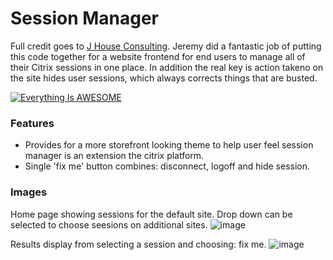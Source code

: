 # Session Manager
Full credit goes to [J House Consulting](https://www.jhouseconsulting.com/jhouseconsulting/2020/08/28/citrix-self-service-session-reset-tool-2106). Jeremy did a fantastic job of putting this code together for a website frontend for end users to manage all of their Citrix sessions in one place. In addition the real key is action takeno on the site hides user sessions, which always corrects things that are busted.

[![Everything Is AWESOME](https://i.stack.imgur.com/q3ceS.png)](https://youtu.be/StTqXEQ2l-Y?t=35s "Everything Is AWESOME")

### Features
- Provides for a more storefront looking theme to help user feel session manager is an extension the citrix platform.
- Single 'fix me' button combines: disconnect, logoff and hide session.

### Images
Home page showing sessions for the default site. Drop down can be selected to choose seesions on additional sites.
![image](https://github.com/virtualizebrief/collection/assets/153381859/33206185-cdef-49e2-b0a2-ffead1dfb647)

Results display from selecting a session and choosing: fix me.
![image](https://github.com/virtualizebrief/collection/assets/153381859/ad1e3f22-86d3-4f30-837a-4a8584aa3cde)

